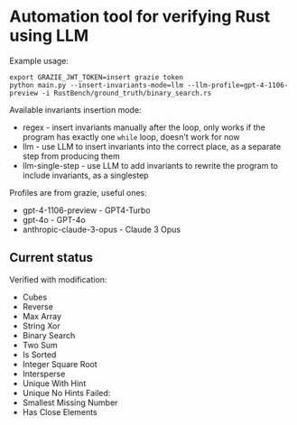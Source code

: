 # Automation tool for verifying Rust using LLM

Example usage:

```
export GRAZIE_JWT_TOKEN=insert grazie token
python main.py --insert-invariants-mode=llm --llm-profile=gpt-4-1106-preview -i RustBench/ground_truth/binary_search.rs
```

Available invariants insertion mode:

- regex - insert invariants manually after the loop, only works if the program has exactly one `while` loop, doesn't work for now
- llm - use LLM to insert invariants into the correct place, as a separate step from producing them
- llm-single-step - use LLM to add invariants to rewrite the program to include invariants, as a singlestep

Profiles are from grazie, useful ones:

- gpt-4-1106-preview - GPT4-Turbo
- gpt-4o - GPT-4o
- anthropic-claude-3-opus - Claude 3 Opus

## Current status

Verified with modification:
- Cubes
- Reverse
- Max Array
- String Xor
- Binary Search
- Two Sum
- Is Sorted
- Integer Square Root
- Intersperse
- Unique With Hint
- Unique No Hints
Failed:
- Smallest Missing Number
- Has Close Elements

